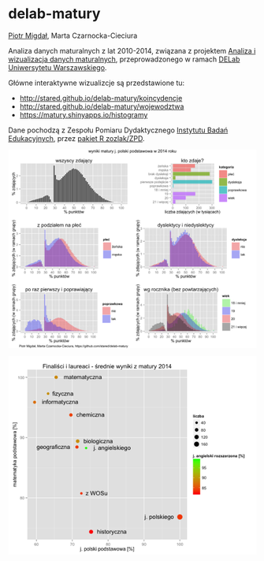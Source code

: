 # delab-matury

[Piotr Migdał](http://migdal.wikidot.com/), Marta Czarnocka-Cieciura

Analiza danych maturalnych z lat 2010-2014, związana z projektem [Analiza i wizualizacja danych maturalnych](http://www.delab.uw.edu.pl/strefa-badania/program-spoleczny-jsf/matura), przeprowadzonego w ramach [DELab Uniwersytetu Warszawskiego](http://www.delab.uw.edu.pl/). 

Główne interaktywne wizualizcje są przedstawione tu:

* http://stared.github.io/delab-matury/koincydencje
* http://stared.github.io/delab-matury/wojewodztwa
* https://matury.shinyapps.io/histogramy

Dane pochodzą z Zespołu Pomiaru Dydaktycznego [Instytutu Badań Edukacyjnych](http://www.ibe.edu.pl), przez [pakiet R zozlak/ZPD](https://github.com/zozlak/ZPD). 

![matura - j. polski podstawowa - histogram](owoce/histogramy/j._polski_podstawowa_2014.png)

![finaliści i laureaci](owoce/finalisci_laureaci.png)
